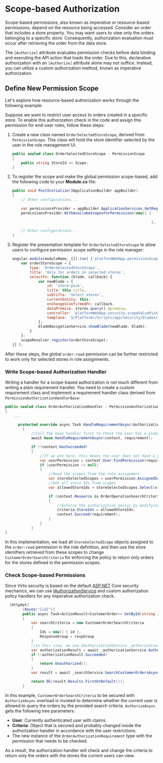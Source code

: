 ﻿
# Scope-based Authorization

Scope-based permissions, also known as imperative or resource-based permissions, depend on the resource being accessed. Consider an order that includes a store property. You may want users to view only the orders belonging to a specific store. Consequently, authorization evaluation must occur after retrieving the order from the data store.

The `[Authorize]` attribute evaluates permission checks before data binding and executing the API action that loads the order. Due to this, declarative authorization with an `[Authorize]` attribute alone may not suffice. Instead, you can utilize a custom authorization method, known as imperative authorization.

## Define New Permission Scope

Let's explore how resource-based authorization works through the following example:

Suppose we want to restrict user access to orders created in a specific store. To enable this authorization check in the code and assign this permission for end-user roles, follow these steps:

1. Create a new class named `OrderSelectedStoreScope`, derived from `PermissionScope`. This class will hold the store identifier selected by the user in the role management UI.

    ```csharp title="VirtoCommerce.OrdersModule.Web/Authorization/OrderSelectedStoreScope.cs"
    public sealed class OrderSelectedStoreScope : PermissionScope
    {
        public string StoreId => Scope;
    }
    ```

1. To register the scope and make the global permission scope-based, add the following code to your **Module.cs** file:

    ```csharp title="VirtoCommerce.OrdersModule.Web/Scripts/module.cs"
    public void PostInitialize(IApplicationBuilder appBuilder)
    {
        // Other configurations...

        var permissionsProvider = appBuilder.ApplicationServices.GetRequiredService<IPermissionsRegistrar>();
        permissionsProvider.WithAvailabeScopesForPermissions(new[] {
                                                                        "order:read",
                                                                    }, new OrderSelectedStoreScope());

        // Other configurations...
    }
    ```

1. Register the presentation template for `OrderSelectedStoreScope` to allow users to configure permission scope settings in the role manager:

    ```js title="VirtoCommerce.OrdersModule.Web/Scripts/order.js"
    angular.module(moduleName, []).run( ['platformWebApp.permissionScopeResolver', 'platformWebApp.bladeNavigationService', function(scopeResolver, bladeNavigationService) {
        var orderStoreScope = {
            type: 'OrderSelectedStoreScope',
            title: 'Only for orders in selected stores',
            selectFn: function (blade, callback) {
                var newBlade = {
                    id: 'store-pick',
                    title: this.title,
                    subtitle: 'Select stores',
                    currentEntity: this,
                    onChangesConfirmedFn: callback,
                    dataPromise: stores.query().$promise,
                    controller: 'platformWebApp.security.scopeValuePickFromSimpleListController',
                    template: '$(Platform)/Scripts/app/security/blades/common/scope-value-pick-from-simple-list.tpl.html'
                };
                bladeNavigationService.showBlade(newBlade, blade);
            }
        };
        scopeResolver.register(orderStoreScope);
    }] );
    ```

After these steps, the global `order:read` permission can be further restricted to work only for selected stores in role assignments.


### Write Scope-based Authorization Handler

Writing a handler for a scope-based authorization is not much different from writing a plain requirement handler. You need to create a custom requirement class and implement a requirement handler class derived from `PermissionAuthorizationHandlerBase`:

```csharp title="VirtoCommerce.OrdersModule.Web/Authorization/OrderAuthorizationHandler.cs"
public sealed class OrderAuthorizationHandler : PermissionAuthorizationHandlerBase<OrderAuthorizationRequirement>
{
    ...

      protected override async Task HandleRequirementAsync(AuthorizationHandlerContext context, OrderAuthorizationRequirement requirement)
        {
            //Call the base handler first to check the user has a global permission for this action
            await base.HandleRequirementAsync(context, requirement);

            if (!context.HasSucceeded)
            {
                //If we are here, this means the user does not have a global assigned "oder:read" permission, and we need to try to check the scope-based permissions
                var userPermission = context.User.FindPermission(requirement.Permission/*order:read*/, _jsonOptions.SerializerSettings);
                if (userPermission != null)
                {
                    //Read the scopes from the role assignment
                    var storeSelectedScopes = userPermission.AssignedScopes.OfType<OrderSelectedStoreScope>();   
                    //Get all store IDs from scopes                
                    var allowedStoreIds = storeSelectedScopes.Select(x => x.StoreId).Distinct().ToArray();

                    if (context.Resource is OrderOperationSearchCriteriaBase criteria)
                    {
                        //Enforce the authorization policy by modifying the search criteria object being trasferred through adding the store IDs received from the role scopes
                        criteria.StoreIds = allowedStoreIds;                       
                        context.Succeed(requirement);                        
                    }
                }
            }
}
```

In this implementation, we load all `StoreSelectedScope` objects assigned to the `order:read` permission in the role definition, and then use the store identifiers retrieved from these scopes to change `CustomerOrderSearchCriteria` for enforcing the policy to return only orders for the stores defined in the permission scopes.

### Check Scope-based Permissions

Since Virto security is based on the default [ASP.NET](http://ASP.NET) Core security mechanics, we can use [IAuthorizationService](https://docs.microsoft.com/en-us/dotnet/api/microsoft.aspnetcore.authorization.iauthorizationservice) and custom authorization policy handlers for any imperative authorization check.

```csharp title="VirtoCommerce.OrdersModule.Web/Controllers/Api/OrderModuleController.cs"
  [HttpGet]
        [Route("{id}")]
        public async Task<ActionResult<CustomerOrder>> GetById(string id, [FromRoute] string respGroup = null)
        {
            var searchCriteria = new CustomerOrderSearchCriteria
            {
                Ids = new[] { id },
                ResponseGroup = respGroup
            }
            //in this line, we use IAuthorizationService _authorizationService to check the 'order:read' permission for the specific resource, CustomerOrderSearchCriteria, where the policy handler can modify the provided criteria and remove or add the stores the user has access to.
            var authorizationResult = await _authorizationService.AuthorizeAsync(User, searchCriteria, new OrderAuthorizationRequirement("order:read"));
            if (!authorizationResult.Succeeded)
            {
                return Unauthorized();
            }
            var result = await _searchService.SearchCustomerOrdersAsync(searchCriteria);

            return Ok(result.Results.FirstOrDefault());
        }
```

In this example, `CustomerOrderSearchCriteria` to be secured with `AuthorizeAsync` overload is invoked to determine whether the current user is allowed to query the orders by the provided search criteria. `AuthorizeAsync` gets the following tree parameters:

* **User**: Currently authenticated user with claims.
* **Criteria**: Object that is secured and probably changed inside the authorization handler in accordance with the user restrictions. 
* The new instance of the `OrderAuthorizationRequirement` type with the permission that needs to be checked.

As a result, the authorization handler will check and change the criteria to return only the orders with the stores the current users can view.
